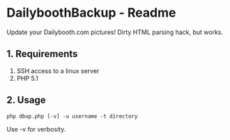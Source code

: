 # DailyboothBackup - Readme

Update your Dailybooth.com pictures! Dirty HTML parsing hack, but works.

## 1. Requirements

1. SSH access to a linux server
2. PHP 5.1 

## 2. Usage

    php dbup.php [-v] -u username -t directory

Use -v for verbosity.
